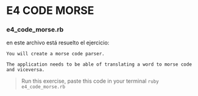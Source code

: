 E4 CODE MORSE
=============

### e4_code_morse.rb

en este archivo está resuelto el ejercicio:
```
You will create a morse code parser.

The application needs to be able of translating a word to morse code and viceversa.
```
>Run this exercise, paste this code in your terminal `ruby e4_code_morse.rb`